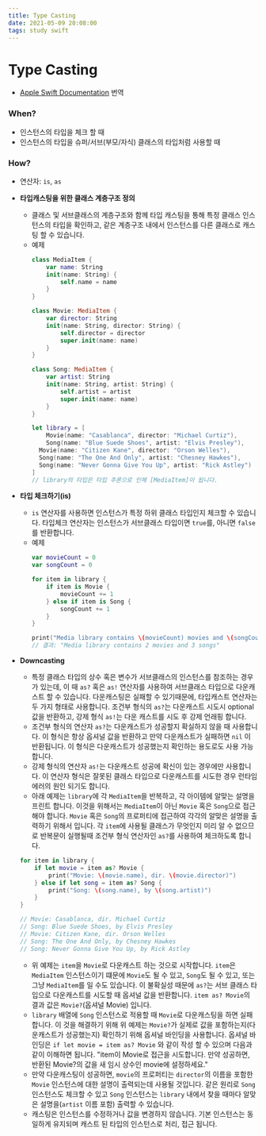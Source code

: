 ```yaml
---
title: Type Casting
date: 2021-05-09 20:08:00
tags: study swift
---
```


# Type Casting 
- [Apple Swift Documentation](https://docs.swift.org/swift-book/LanguageGuide/TypeCasting.html) 번역

### When?

- 인스턴스의 타입을 체크 할 때
- 인스턴스의 타입을 슈퍼/서브(부모/자식) 클래스의 타입처럼 사용할 때

### How?

- 연산자: `is`, `as`

- **타입캐스팅을 위한 클래스 계층구조 정의**
    - 클래스 및 서브클래스의 계층구조와 함께 타입 캐스팅을 통해 특정 클래스 인스턴스의 타입을 확인하고, 같은 계층구조 내에서 인스턴스를 다른 클래스로 캐스팅 할 수 있습니다.
    - 예제
        ```swift
        class MediaItem {
        	var name: String
        	init(name: String) {
        		self.name = name
        	}
        }

        class Movie: MediaItem {
        	var director: String
        	init(name: String, director: String) {
        		self.director = director
        		super.init(name: name)
        	}
        }

        class Song: MediaItem {
        	var artist: String
        	init(name: String, artist: String) {
        		self.artist = artist
        		super.init(name: name)
        	}
        }

        let library = [
        	Movie(name: "Casablanca", director: "Michael Curtiz"),
        	Song(name: "Blue Suede Shoes", artist: "Elvis Presley"),
          Movie(name: "Citizen Kane", director: "Orson Welles"),
          Song(name: "The One And Only", artist: "Chesney Hawkes"),
          Song(name: "Never Gonna Give You Up", artist: "Rick Astley")
        ]
        // library의 타입은 타입 추론으로 인해 [MediaItem]이 됩니다.
        ```

- **타입 체크하기(is)**
    - `is` 연산자를 사용하면 인스턴스가 특정 하위 클래스 타입인지 체크할 수 있습니다. 타입체크 연산자는 인스턴스가 서브클래스 타입이면 `true`를, 아니면 `false`를 반환합니다.
    - 예제
        ```swift
        var movieCount = 0
        var songCount = 0

        for item in library {
            if item is Movie {
                movieCount += 1
            } else if item is Song {
                songCount += 1
            }
        }

        print("Media library contains \(movieCount) movies and \(songCount) songs")
        // 결과: "Media library contains 2 movies and 3 songs"
        ```

- **Downcasting**
    - 특정 클래스 타입의 상수 혹은 변수가 서브클래스의 인스턴스를 참조하는 경우가 있는데, 이 때 `as?` 혹은 `as!` 연산자를 사용하여 서브클래스 타입으로 다운캐스트 할 수 있습니다. 다운캐스팅은 실패할 수 있기때문에, 타입캐스트 연산자는 두 가지 형태로 사용합니다. 조건부 형식의 `as?`는 다운캐스트 시도시 optional 값을 반환하고, 강제 형식 `as!`는 다운 캐스트를 시도 후 강제 언래핑 합니다.
    - 조건부 형식의 연산자 `as?`는 다운캐스트가 성공할지 확실하지 않을 때 사용합니다. 이 형식은 항상 옵셔널 값을 반환하고 만약 다운캐스트가 실패하면 `nil` 이 반환됩니다. 이 형식은 다운캐스트가 성공했는지 확인하는 용도로도 사용 가능합니다.
    - 강제 형식의 연산자 `as!`는 다운캐스트 성공에 확신이 있는 경우에만 사용합니다. 이 연산자 형식은 잘못된 클래스 타입으로 다운캐스트를 시도한 경우 런타임 에러의 원인 되기도 합니다.
    - 아래 예제는 `library`에 각 `MediaItem`을 반복하고, 각 아이템에 알맞는 설명을 프린트 합니다. 이것을 위해서는 `MediaItem`이 아닌 `Movie` 혹은 `Song`으로 접근해야 합니다. `Movie` 혹은 `Song`의 프로퍼티에 접근하여 각각의 알맞은 설명을 출력하기 위해서 입니다. 각 `item`에 사용될 클래스가 무엇인지 미리 알 수 없으므로 반복문이 실행될때 조건부 형식 연산자인 `as?`를 사용하여 체크하도록 합니다.

    ```swift
    for item in library {
        if let movie = item as? Movie {
            print("Movie: \(movie.name), dir. \(movie.director)")
        } else if let song = item as? Song {
            print("Song: \(song.name), by \(song.artist)")
        }
    }

    // Movie: Casablanca, dir. Michael Curtiz
    // Song: Blue Suede Shoes, by Elvis Presley
    // Movie: Citizen Kane, dir. Orson Welles
    // Song: The One And Only, by Chesney Hawkes
    // Song: Never Gonna Give You Up, by Rick Astley
    ```

    - 위 예제는 `item`을 `Movie`로 다운캐스트 하는 것으로 시작합니다. `item`은 `MediaItem` 인스턴스이기 떄문에 `Movie`도 될 수 있고, `Song`도 될 수 있고, 또는 그냥 `MediaItem`를 일 수도 있습니다. 이 불확실성 때문에 `as?`는 서브 클래스 타입으로 다운캐스트를 시도할 때 옵셔널 값을 반환합니다. `item as? Movie`의 결과 값은 `Movie?`(옵셔널 Movie) 입니다.
    - `library` 배열에 `Song` 인스턴스로 적용할 때 `Movie`로 다운캐스팅을 하면 실패합니다. 이 것을 해결하기 위해 위 예제는 `Movie?`가 실제로 값을 포함하는지(다운캐스트가 성공했는지) 확인하기 위해 옵셔널 바인딩을 사용합니다. 옵셔널 바인딩은 `if let movie = item as? Movie` 와 같이 작성 할 수 있으며 다음과 같이 이해하면 됩니다. "item이 Movie로 접근을 시도합니다. 만약 성공하면, 반환된 Movie?의 값을 새 임시 상수인 movie에 설정하세요."
    - 만약 다운캐스팅이 성공하면, `movie`의 프로퍼티는 `director`의 이름을 포함한 `Movie` 인스턴스에 대한 설명이 출력되는데 사용될 것입니다. 같은 원리로 `Song` 인스턴스도 체크할 수 있고 `Song` 인스턴스는 `library` 내에서 찾을 때마다 알맞은 설명을(`artist` 이름 포함) 출력할 수 있습니다.
    - 캐스팅은 인스턴스를 수정하거나 값을 변경하지 않습니다. 기본 인스턴스는 동일하게 유지되며 캐스트 된 타입의 인스턴스로 처리, 접근 됩니다.
